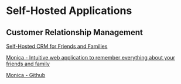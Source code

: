 # Self-Hosted Applications

## Customer Relationship Management

[Self-Hosted CRM for Friends and Families](https://www.reddit.com/r/selfhosted/comments/6fnaai/monica_a_crm_to_manage_friends_and_family/)

[Monica - Intuitive web application to remember everything about your friends and family](https://monicahq.com/)

[Monica - Github](https://github.com/monicahq/monica)

